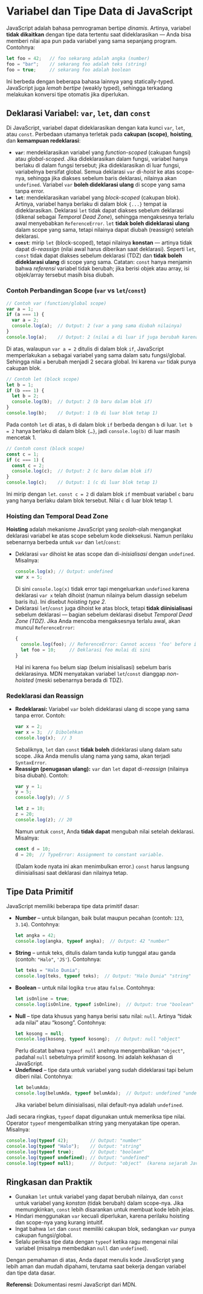 # Variabel dan Tipe Data di JavaScript

JavaScript adalah bahasa pemrograman bertipe *dinamis*. Artinya, variabel **tidak dikaitkan** dengan tipe data tertentu saat dideklarasikan — Anda bisa memberi nilai apa pun pada variabel yang sama sepanjang program. Contohnya:  
```js
let foo = 42;   // foo sekarang adalah angka (number)
foo = "bar";    // sekarang foo adalah teks (string)
foo = true;     // sekarang foo adalah boolean
```  
Ini berbeda dengan beberapa bahasa lainnya yang statically-typed. JavaScript juga *lemah bertipe* (weakly typed), sehingga terkadang melakukan konversi tipe otomatis jika diperlukan.

## Deklarasi Variabel: `var`, `let`, dan `const`

Di JavaScript, variabel dapat dideklarasikan dengan kata kunci `var`, `let`, atau `const`. Perbedaan utamanya terletak pada **cakupan (scope)**, **hoisting**, dan **kemampuan redeklarasi**:

- **`var`**: mendeklarasikan variabel yang *function-scoped* (cakupan fungsi) atau *global-scoped*. Jika dideklarasikan dalam fungsi, variabel hanya berlaku di dalam fungsi tersebut; jika dideklarasikan di luar fungsi, variabelnya bersifat global. Semua deklarasi `var` di-*hoist* ke atas scope-nya, sehingga jika diakses sebelum baris deklarasi, nilainya akan `undefined`. Variabel `var` **boleh dideklarasi ulang** di scope yang sama tanpa error.  
- **`let`**: mendeklarasikan variabel yang *block-scoped* (cakupan blok). Artinya, variabel hanya berlaku di dalam blok `{...}` tempat ia dideklarasikan. Deklarasi `let` tidak dapat diakses sebelum deklarasi (dikenal sebagai *Temporal Dead Zone*), sehingga mengaksesnya terlalu awal menyebabkan `ReferenceError`. `let` **tidak boleh dideklarasi ulang** dalam scope yang sama, tetapi nilainya dapat diubah (reassign) setelah deklarasi.  
- **`const`**: mirip `let` (block-scoped), tetapi nilainya **konstan** — artinya tidak dapat di-*reassign* (nilai awal harus diberikan saat deklarasi). Seperti `let`, `const` tidak dapat diakses sebelum deklarasi (TDZ) dan **tidak boleh dideklarasi ulang** di scope yang sama. Catatan: `const` hanya menjamin bahwa *referensi* variabel tidak berubah; jika berisi objek atau array, isi objek/array tersebut masih bisa diubah.

### Contoh Perbandingan Scope (`var` vs `let`/`const`)

```js
// Contoh var (function/global scope)
var a = 1;
if (a === 1) {
  var a = 2;  
  console.log(a);  // Output: 2 (var a yang sama diubah nilainya)
}
console.log(a);    // Output: 2 (nilai a di luar if juga berubah karena sama scope-nya)
```
Di atas, walaupun `var a = 2` ditulis di dalam blok `if`, JavaScript memperlakukan `a` sebagai variabel yang sama dalam satu fungsi/global. Sehingga nilai `a` berubah menjadi 2 secara global. Ini karena `var` tidak punya cakupan blok.

```js
// Contoh let (block scope)
let b = 1;
if (b === 1) {
  let b = 2;  
  console.log(b);  // Output: 2 (b baru dalam blok if)
}
console.log(b);    // Output: 1 (b di luar blok tetap 1)
```
Pada contoh `let` di atas, `b` di dalam blok `if` berbeda dengan `b` di luar. `let b = 2` hanya berlaku di dalam blok `{…}`, jadi `console.log(b)` di luar masih mencetak 1.

```js
// Contoh const (block scope)
const c = 1;
if (c === 1) {
  const c = 2;  
  console.log(c);  // Output: 2 (c baru dalam blok if)
}
console.log(c);    // Output: 1 (c di luar blok tetap 1)
```
Ini mirip dengan `let`. `const c = 2` di dalam blok `if` membuat variabel `c` baru yang hanya berlaku dalam blok tersebut. Nilai `c` di luar blok tetap 1.

### Hoisting dan Temporal Dead Zone

**Hoisting** adalah mekanisme JavaScript yang *seolah*-olah mengangkat deklarasi variabel ke atas scope sebelum kode dieksekusi. Namun perilaku sebenarnya berbeda untuk `var` dan `let`/`const`:
- Deklarasi `var` dihoist ke atas scope dan di-*inisialisasi* dengan `undefined`. Misalnya:
  ```js
  console.log(x); // Output: undefined
  var x = 5;
  ```
  Di sini `console.log(x)` tidak error tapi mengeluarkan `undefined` karena deklarasi `var x` telah dihoist (namun nilainya belum diassign sebelum baris itu). Ini disebut *hoisting type 2*.
- Deklarasi `let`/`const` juga dihoist ke atas block, tetapi **tidak diinisialisasi** sebelum deklarasi — bagian sebelum deklarasi disebut *Temporal Dead Zone (TDZ)*. Jika Anda mencoba mengaksesnya terlalu awal, akan muncul `ReferenceError`:
  ```js
  {
    console.log(foo); // ReferenceError: Cannot access 'foo' before initialization
    let foo = 10;     // Deklarasi foo mulai di sini
  }
  ```
  Hal ini karena `foo` belum siap (belum inisialisasi) sebelum baris deklarasinya. MDN menyatakan variabel `let`/`const` dianggap *non-hoisted* (meski sebenarnya berada di TDZ).

### Redeklarasi dan Reassign

- **Redeklarasi:** Variabel `var` boleh dideklarasi ulang di scope yang sama tanpa error. Contoh:
  ```js
  var x = 2;
  var x = 3;  // Dibolehkan
  console.log(x);  // 3
  ```
  Sebaliknya, `let` dan `const` **tidak boleh** dideklarasi ulang dalam satu scope. Jika Anda menulis ulang nama yang sama, akan terjadi `SyntaxError`.
- **Reassign (penugasan ulang):** `var` dan `let` dapat di-*reassign* (nilainya bisa diubah). Contoh:
  ```js
  var y = 1;
  y = 5;
  console.log(y); // 5

  let z = 10;
  z = 20;
  console.log(z); // 20
  ```
  Namun untuk `const`, Anda **tidak dapat** mengubah nilai setelah deklarasi. Misalnya:
  ```js
  const d = 10;
  d = 20;  // TypeError: Assignment to constant variable.
  ```
  (Dalam kode nyata ini akan menimbulkan error.) `const` harus langsung diinisialisasi saat deklarasi dan nilainya tetap.

## Tipe Data Primitif

JavaScript memiliki beberapa tipe data primitif dasar:

- **Number** – untuk bilangan, baik bulat maupun pecahan (contoh: `123`, `3.14`). Contohnya:
  ```js
  let angka = 42;
  console.log(angka, typeof angka);  // Output: 42 "number"
  ```
- **String** – untuk teks, ditulis dalam tanda kutip tunggal atau ganda (contoh: `"Halo"`, `'JS'`). Contohnya:
  ```js
  let teks = "Halo Dunia";
  console.log(teks, typeof teks);  // Output: "Halo Dunia" "string"
  ```
- **Boolean** – untuk nilai logika `true` atau `false`. Contohnya:
  ```js
  let isOnline = true;
  console.log(isOnline, typeof isOnline);  // Output: true "boolean"
  ```
- **Null** – tipe data khusus yang hanya berisi satu nilai: `null`. Artinya “tidak ada nilai” atau “kosong”. Contohnya:
  ```js
  let kosong = null;
  console.log(kosong, typeof kosong);  // Output: null "object"
  ```
  Perlu dicatat bahwa `typeof null` anehnya mengembalikan `"object"`, padahal `null` sebetulnya primitif kosong. Ini adalah kekhasan di JavaScript.
- **Undefined** – tipe data untuk variabel yang sudah dideklarasi tapi belum diberi nilai. Contohnya:
  ```js
  let belumAda;
  console.log(belumAda, typeof belumAda);  // Output: undefined "undefined"
  ```
  Jika variabel belum diinisialisasi, nilai default-nya adalah `undefined`.

Jadi secara ringkas, `typeof` dapat digunakan untuk memeriksa tipe nilai. Operator `typeof` mengembalikan string yang menyatakan tipe operan. Misalnya:
```js
console.log(typeof 42);        // Output: "number"
console.log(typeof "Halo");    // Output: "string"
console.log(typeof true);      // Output: "boolean"
console.log(typeof undefined); // Output: "undefined"
console.log(typeof null);      // Output: "object"  (karena sejarah JavaScript)
```

## Ringkasan dan Praktik

- Gunakan `let` untuk variabel yang dapat berubah nilainya, dan `const` untuk variabel yang *konstan* (tidak berubah) dalam scope-nya. Jika memungkinkan, `const` lebih disarankan untuk membuat kode lebih jelas.
- Hindari menggunakan `var` kecuali diperlukan, karena perilaku hoisting dan scope-nya yang kurang intuitif.
- Ingat bahwa `let` dan `const` memiliki cakupan blok, sedangkan `var` punya cakupan fungsi/global.
- Selalu periksa tipe data dengan `typeof` ketika ragu mengenai nilai variabel (misalnya membedakan `null` dan `undefined`).

Dengan pemahaman di atas, Anda dapat menulis kode JavaScript yang lebih aman dan mudah dipahami, terutama saat bekerja dengan variabel dan tipe data dasar.

**Referensi:** Dokumentasi resmi JavaScript dari MDN.